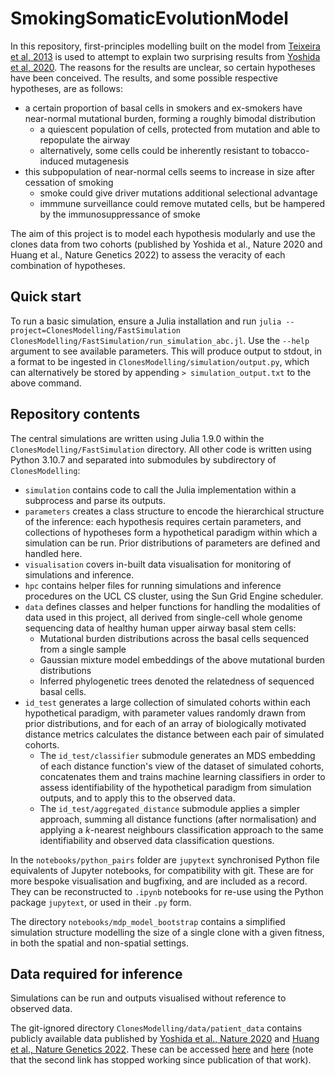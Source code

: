# SmokingSomaticEvolutionModel

<!-- This is the public repository for the paper "Recovery of human upper airway epithelium after smoking cessation is driven by a slow-cycling stem cell population and immune surveillance". -->

In this repository, first-principles modelling built on the model from [Teixeira et al, 2013](https://doi.org/10.7554/eLife.00966) is used to attempt to explain two surprising results from [Yoshida et al, 2020](https://doi.org/10.1038/s41586-020-1961-1). The reasons for the results are unclear, so certain hypotheses have been conceived. The results, and some possible respective hypotheses, are as follows:

* a certain proportion of basal cells in smokers and ex-smokers have near-normal mutational burden, forming a roughly bimodal distribution
    * a quiescent population of cells, protected from mutation and able to repopulate the airway
    * alternatively, some cells could be inherently resistant to tobacco-induced mutagenesis
* this subpopulation of near-normal cells seems to increase in size after cessation of smoking
    * smoke could give driver mutations additional selectional advantage
    * immmune surveillance could remove mutated cells, but be hampered by the immunosuppressance of smoke

The aim of this project is to model each hypothesis modularly and use the clones data from two cohorts (published by Yoshida et al., Nature 2020 and Huang et al., Nature Genetics 2022) to assess the veracity of each combination of hypotheses.

## Quick start

To run a basic simulation, ensure a Julia installation and run `julia --project=ClonesModelling/FastSimulation ClonesModelling/FastSimulation/run_simulation_abc.jl`. Use the `--help` argument to see available parameters. This will produce output to stdout, in a format to be ingested in `ClonesModelling/simulation/output.py`, which can alternatively be stored by appending `> simulation_output.txt` to the above command.

## Repository contents

The central simulations are written using Julia 1.9.0 within the `ClonesModelling/FastSimulation` directory. All other code is written using Python 3.10.7 and separated into submodules by subdirectory of `ClonesModelling`:

* `simulation` contains code to call the Julia implementation within a subprocess and parse its outputs.
* `parameters` creates a class structure to encode the hierarchical structure of the inference: each hypothesis requires certain parameters, and collections of hypotheses form a hypothetical paradigm within which a simulation can be run. Prior distributions of parameters are defined and handled here.
* `visualisation` covers in-built data visualisation for monitoring of simulations and inference.
* `hpc` contains helper files for running simulations and inference procedures on the UCL CS cluster, using the Sun Grid Engine scheduler.
* `data` defines classes and helper functions for handling the modalities of data used in this project, all derived from single-cell whole genome sequencing data of healthy human upper airway basal stem cells:
    * Mutational burden distributions across the basal cells sequenced from a single sample
    * Gaussian mixture model embeddings of the above mutational burden distributions
    * Inferred phylogenetic trees denoted the relatedness of sequenced basal cells.
* `id_test` generates a large collection of simulated cohorts within each hypothetical paradigm, with parameter values randomly drawn from prior distributions, and for each of an array of biologically motivated distance metrics calculates the distance between each pair of simulated cohorts.
    * The `id_test/classifier` submodule generates an MDS embedding of each distance function's view of the dataset of simulated cohorts, concatenates them and trains machine learning classifiers in order to assess identifiability of the hypothetical paradigm from simulation outputs, and to apply this to the observed data.
    * The `id_test/aggregated_distance` submodule applies a simpler approach, summing all distance functions (after normalisation) and applying a *k*-nearest neighbours classification approach to the same identifiability and observed data classification questions.

In the `notebooks/python_pairs` folder are `jupytext` synchronised Python file equivalents of Jupyter notebooks, for compatibility with git. These are for more bespoke visualisation and bugfixing, and are included as a record. They can be reconstructed to `.ipynb` notebooks for re-use using the Python package `jupytext`, or used in their `.py` form.

The directory `notebooks/mdp_model_bootstrap` contains a simplified simulation structure modelling the size of a single clone with a given fitness, in both the spatial and non-spatial settings.

## Data required for inference

Simulations can be run and outputs visualised without reference to observed data.

The git-ignored directory `ClonesModelling/data/patient_data` contains publicly available data published by [Yoshida et al., Nature 2020](https://doi.org/10.1038/s41586-020-1961-1) and [Huang et al., Nature Genetics 2022](https://doi.org/10.1038/s41588-022-01035-w). These can be accessed [here](https://data.mendeley.com/datasets/b53h2kwpyy/2) and [here](http://vijglab.einsteinmed.org/static/vcf/lung_Huang.et.al.Naturegenetics.tar.gz) (note that the second link has stopped working since publication of that work).
